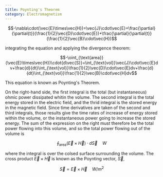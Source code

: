 ```yaml
---
title: Poynting's Theorem
category: Electromagnetism
---
```


$$-\nabla\cdot(\vec{E}\times\vec{H})=\vec{J}\cdot\vec{E}+\frac{\partial}{\partial{t}}(\frac{1}{2}\vec{D}\cdot\vec{E})+\frac{\partial}{\partial{t}}(\frac{1}{2}\vec{B}\cdot\vec{H})$$

integrating the equation and applying the divergence theorem:

$$-\oint_{\text{area}}(\vec{E}\times\vec{H})\cdot{d\vec{S}}=\int_{\text{vol}}\vec{J}\cdot\vec{E}dv+\frac{d}{dt}\int_{\text{vol}}\frac{1}{2}\vec{D}\cdot\vec{E}dv+\frac{d}{dt}\int_{\text{vol}}\frac{1}{2}\vec{B}\cdot\vec{H}dv$$

This equation is known as Poynting's Theorem.

On the right-hand side, the first integral is the total (but instantaneous) ohmic power dissipated whitin the volume. The second integral is the total energy stored in the electric field, and the  thrid integral is the stored energy in the magnetic field. Since time derivatives are taken of the second and third integrals, those results give the time rates of increase of energy stored within the volume, or the instantaneous power going to increase the stored energy. The sum of the expression on the right must therefore be the total power flowing into this volume, and so the total power flowing out of the volume is

$$\oint_{\text{area}}(\vec{E}\times\vec{H})\cdot{d\vec{S}}\quad W$$

where the integral is over the colsed surface surrounding the volume. The cross product $\vec{E}\times\vec{H}$ is known as the Poynting vector, $\vec{S}$,

$$\vec{S}=\vec{E}\times\vec{H}\quad{W/m^2}$$

